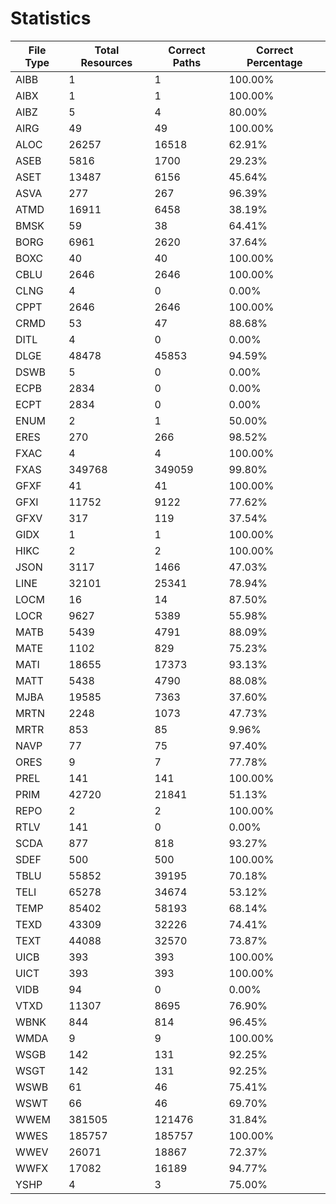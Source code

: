 # Statistics
|File Type|Total Resources|Correct Paths|Correct Percentage|
|---------|---------------|-------------|------------------|
|AIBB     |1              |1            |100.00%           |
|AIBX     |1              |1            |100.00%           |
|AIBZ     |5              |4            |80.00%            |
|AIRG     |49             |49           |100.00%           |
|ALOC     |26257          |16518        |62.91%            |
|ASEB     |5816           |1700         |29.23%            |
|ASET     |13487          |6156         |45.64%            |
|ASVA     |277            |267          |96.39%            |
|ATMD     |16911          |6458         |38.19%            |
|BMSK     |59             |38           |64.41%            |
|BORG     |6961           |2620         |37.64%            |
|BOXC     |40             |40           |100.00%           |
|CBLU     |2646           |2646         |100.00%           |
|CLNG     |4              |0            |0.00%             |
|CPPT     |2646           |2646         |100.00%           |
|CRMD     |53             |47           |88.68%            |
|DITL     |4              |0            |0.00%             |
|DLGE     |48478          |45853        |94.59%            |
|DSWB     |5              |0            |0.00%             |
|ECPB     |2834           |0            |0.00%             |
|ECPT     |2834           |0            |0.00%             |
|ENUM     |2              |1            |50.00%            |
|ERES     |270            |266          |98.52%            |
|FXAC     |4              |4            |100.00%           |
|FXAS     |349768         |349059       |99.80%            |
|GFXF     |41             |41           |100.00%           |
|GFXI     |11752          |9122         |77.62%            |
|GFXV     |317            |119          |37.54%            |
|GIDX     |1              |1            |100.00%           |
|HIKC     |2              |2            |100.00%           |
|JSON     |3117           |1466         |47.03%            |
|LINE     |32101          |25341        |78.94%            |
|LOCM     |16             |14           |87.50%            |
|LOCR     |9627           |5389         |55.98%            |
|MATB     |5439           |4791         |88.09%            |
|MATE     |1102           |829          |75.23%            |
|MATI     |18655          |17373        |93.13%            |
|MATT     |5438           |4790         |88.08%            |
|MJBA     |19585          |7363         |37.60%            |
|MRTN     |2248           |1073         |47.73%            |
|MRTR     |853            |85           |9.96%             |
|NAVP     |77             |75           |97.40%            |
|ORES     |9              |7            |77.78%            |
|PREL     |141            |141          |100.00%           |
|PRIM     |42720          |21841        |51.13%            |
|REPO     |2              |2            |100.00%           |
|RTLV     |141            |0            |0.00%             |
|SCDA     |877            |818          |93.27%            |
|SDEF     |500            |500          |100.00%           |
|TBLU     |55852          |39195        |70.18%            |
|TELI     |65278          |34674        |53.12%            |
|TEMP     |85402          |58193        |68.14%            |
|TEXD     |43309          |32226        |74.41%            |
|TEXT     |44088          |32570        |73.87%            |
|UICB     |393            |393          |100.00%           |
|UICT     |393            |393          |100.00%           |
|VIDB     |94             |0            |0.00%             |
|VTXD     |11307          |8695         |76.90%            |
|WBNK     |844            |814          |96.45%            |
|WMDA     |9              |9            |100.00%           |
|WSGB     |142            |131          |92.25%            |
|WSGT     |142            |131          |92.25%            |
|WSWB     |61             |46           |75.41%            |
|WSWT     |66             |46           |69.70%            |
|WWEM     |381505         |121476       |31.84%            |
|WWES     |185757         |185757       |100.00%           |
|WWEV     |26071          |18867        |72.37%            |
|WWFX     |17082          |16189        |94.77%            |
|YSHP     |4              |3            |75.00%            |

